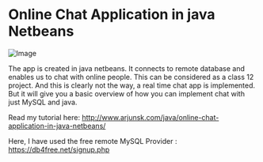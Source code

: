 # Online Chat Application in java Netbeans

![Image](http://i0.wp.com/www.arjunsk.com/wp-content/uploads/2016/02/1-7.png)

 The app is created in java netbeans. It connects to remote database and enables us to chat with online people. 
 This can be considered as a class 12 project. And this is clearly not the way, a real time chat app is implemented. 
 But it will give you a basic overview of how you can implement chat with just MySQL and java.
 
 Read my tutorial here: http://www.arjunsk.com/java/online-chat-application-in-java-netbeans/

 Here, I have used the free remote MySQL Provider : https://db4free.net/signup.php
